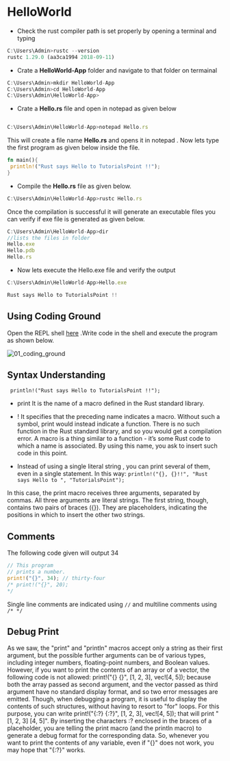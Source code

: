# HelloWorld

- Check the rust compiler path is set properly by opening a terminal and typing

```javascript
C:\Users\Admin>rustc --version
rustc 1.29.0 (aa3ca1994 2018-09-11)
```

- Crate a **HelloWorld-App** folder and navigate to that folder on termainal

```javascript
C:\Users\Admin>mkdir HelloWorld-App
C:\Users\Admin>cd HelloWorld-App
C:\Users\Admin\HelloWorld-App>

```

- Crate a **Hello.rs** file and open in notepad as given below

```javascript

C:\Users\Admin\HelloWorld-App>notepad Hello.rs

```

This will create a file name **Hello.rs** and opens it in notepad . Now lets type the first program as given below inside the file.

```rust
fn main(){
 println!("Rust says Hello to TutorialsPoint !!");
}

```

- Compile the **Hello.rs** file as given below.

```javascript
C:\Users\Admin\HelloWorld-App>rustc Hello.rs

```

Once the compilation is successful it will generate an executable files you can verify if exe file is generated as given below.

```javascript
C:\Users\Admin\HelloWorld-App>dir
//lists the files in folder
Hello.exe
Hello.pdb
Hello.rs
```

- Now lets execute the Hello.exe file and verify the output

```javascript
C:\Users\Admin\HelloWorld-App>Hello.exe

Rust says Hello to TutorialsPoint !!

```

## Using Coding Ground

 Open the REPL shell [here](https://www.tutorialspoint.com/compile_rust_online.php) .Write code in the shell and execute the program as shown below.

![01_coding_ground](https://user-images.githubusercontent.com/9062443/48670121-4ac63600-eb38-11e8-9f62-b0fb5de88a84.png)

## Syntax Understanding

` println!("Rust says Hello to TutorialsPoint !!");`

- print It is the name of a macro defined in the Rust standard library.

- ! It specifies that the preceding name indicates a macro. Without such a symbol, print would instead indicate a function. There is no such function in the Rust standard library, and so you would get a compilation error. A macro is a thing similar to a function - it’s some Rust code to which a name is associated. By using this name, you ask to insert such code in this point.

- Instead of using a single literal string , you can print several of them, even in a single statement. In this way:
`println!("{}, {}!!", "Rust says Hello to ", "TutorialsPoint");`

In this case, the print macro receives three arguments, separated by commas. All three arguments are literal strings. The first string, though, contains two pairs of braces ({}). They are placeholders, indicating the positions in which to insert the other two strings.

## Comments

The following code given will output 34

```rust
// This program
// prints a number.
print!("{}", 34); // thirty-four
/* print!("{}", 20);
*/

```

Single line comments are indicated using `//` and multiline comments using `/* */`

## Debug Print

As we saw, the "print" and "println" macros accept only a string as their first argument, but the possible further arguments can be of various types, including integer numbers, floating-point numbers, and Boolean values. However, if you want to print the contents of an array or of a vector, the following code is not allowed:
print!("{} {}", [1, 2, 3], vec![4, 5]);
because both the array passed as second argument, and the vector passed as third argument have no standard display format, and so two error messages are emitted.
Though, when debugging a program, it is useful to display the contents of such structures, without having to resort to "for" loops. For this purpose, you can write
print!("{:?} {:?}", [1, 2, 3], vec![4, 5]);
that will print "[1, 2, 3] [4, 5]".
By inserting the characters :? enclosed in the braces of a placeholder, you are telling the print macro (and the println macro) to generate a debug format for the corresponding data. So, whenever you want to print the contents of any variable, even if "{}" does not work, you may hope that "{:?}" works.
<!-- External links for this chapter

1. http://devdocs.io/rust/book/second-edition/ch01-02-hello-world

2. https://app.pluralsight.com/player?course=rust-fundamentals&author=dmitri-nesteruk&name=rust-fundamentals-m1&clip=3&mode=live

-->